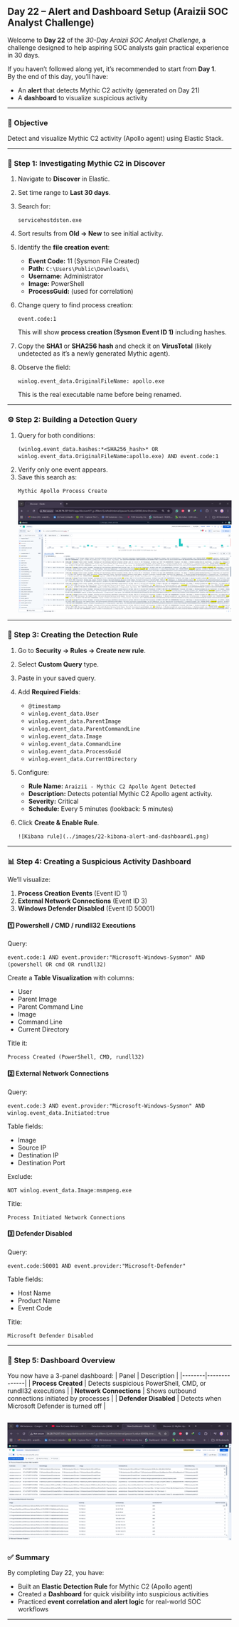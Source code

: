 ## Day 22 – Alert and Dashboard Setup (Araizii SOC Analyst Challenge)

Welcome to **Day 22** of the _30-Day Araizii SOC Analyst Challenge_, a challenge designed to help aspiring SOC analysts gain practical experience in 30 days.

If you haven’t followed along yet, it’s recommended to start from **Day 1**.  
By the end of this day, you’ll have:

- An **alert** that detects Mythic C2 activity (generated on Day 21)
- A **dashboard** to visualize suspicious activity

---

### 🧠 Objective

Detect and visualize Mythic C2 activity (Apollo agent) using Elastic Stack.

---

### 🧩 Step 1: Investigating Mythic C2 in Discover

1. Navigate to **Discover** in Elastic.
2. Set time range to **Last 30 days**.
3. Search for:
   ```
   servicehostdsten.exe
   ```
4. Sort results from **Old → New** to see initial activity.
5. Identify the **file creation event**:

   - **Event Code:** 11 (Sysmon File Created)
   - **Path:** `C:\Users\Public\Downloads\`
   - **Username:** Administrator
   - **Image:** PowerShell
   - **ProcessGuid:** (used for correlation)

6. Change query to find process creation:

   ```
   event.code:1
   ```

   This will show **process creation (Sysmon Event ID 1)** including hashes.

7. Copy the **SHA1** or **SHA256 hash** and check it on **VirusTotal** (likely undetected as it’s a newly generated Mythic agent).

8. Observe the field:
   ```
   winlog.event_data.OriginalFileName: apollo.exe
   ```
   This is the real executable name before being renamed.

---

### ⚙️ Step 2: Building a Detection Query

1. Query for both conditions:
   ```kql
   (winlog.event_data.hashes:*<SHA256_hash>* OR winlog.event_data.OriginalFileName:apollo.exe) AND event.code:1
   ```
2. Verify only one event appears.
3. Save this search as:
   ```
   Mythic Apollo Process Create
   ```
   ![Kibana rule](../images/22-kibana-alert-and-dashboard.png)

---

### 🚨 Step 3: Creating the Detection Rule

1. Go to **Security → Rules → Create new rule**.
2. Select **Custom Query** type.
3. Paste in your saved query.
4. Add **Required Fields**:
   - `@timestamp`
   - `winlog.event_data.User`
   - `winlog.event_data.ParentImage`
   - `winlog.event_data.ParentCommandLine`
   - `winlog.event_data.Image`
   - `winlog.event_data.CommandLine`
   - `winlog.event_data.ProcessGuid`
   - `winlog.event_data.CurrentDirectory`
5. Configure:
   - **Rule Name:** `Araizii - Mythic C2 Apollo Agent Detected`
   - **Description:** Detects potential Mythic C2 Apollo agent activity.
   - **Severity:** Critical
   - **Schedule:** Every 5 minutes (lookback: 5 minutes)
6. Click **Create & Enable Rule**.

   ```
   ![Kibana rule](../images/22-kibana-alert-and-dashboard1.png)
   ```

---

### 📊 Step 4: Creating a Suspicious Activity Dashboard

We’ll visualize:

1. **Process Creation Events** (Event ID 1)
2. **External Network Connections** (Event ID 3)
3. **Windows Defender Disabled** (Event ID 50001)

#### 1️⃣ Powershell / CMD / rundll32 Executions

Query:

```kql
event.code:1 AND event.provider:"Microsoft-Windows-Sysmon" AND (powershell OR cmd OR rundll32)
```

Create a **Table Visualization** with columns:

- User
- Parent Image
- Parent Command Line
- Image
- Command Line
- Current Directory

Title it:

```
Process Created (PowerShell, CMD, rundll32)
```

#### 2️⃣ External Network Connections

Query:

```kql
event.code:3 AND event.provider:"Microsoft-Windows-Sysmon" AND winlog.event_data.Initiated:true
```

Table fields:

- Image
- Source IP
- Destination IP
- Destination Port

Exclude:

```kql
NOT winlog.event_data.Image:msmpeng.exe
```

Title:

```
Process Initiated Network Connections
```

#### 3️⃣ Defender Disabled

Query:

```kql
event.code:50001 AND event.provider:"Microsoft-Defender"
```

Table fields:

- Host Name
- Product Name
- Event Code

Title:

```
Microsoft Defender Disabled
```

---

### 🧾 Step 5: Dashboard Overview

You now have a 3-panel dashboard:
| Panel | Description |
|--------|--------------|
| **Process Created** | Detects suspicious PowerShell, CMD, or rundll32 executions |
| **Network Connections** | Shows outbound connections initiated by processes |
| **Defender Disabled** | Detects when Microsoft Defender is turned off |

## ![Kibana Dashboard](../images/22-kibana-alert-and-dashboard2.png)

### ✅ Summary

By completing Day 22, you have:

- Built an **Elastic Detection Rule** for Mythic C2 (Apollo agent)
- Created a **Dashboard** for quick visibility into suspicious activities
- Practiced **event correlation and alert logic** for real-world SOC workflows

---
